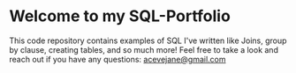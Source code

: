# Welcome to my SQL-Portfolio
This code repository contains examples of SQL I've written like Joins, group by clause, creating tables, and so much more! 
Feel free to take a look and reach out if you have any questions: acevejane@gmail.com

